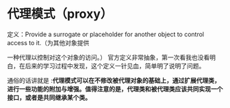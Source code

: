 # 代理模式（proxy）

定义：Provide a surrogate or placeholder for another object to control access to it.（为其他对象提供 

一种代理以控制对这个对象的访问。） 官方定义非常抽象，第一次看我也没看明白，在后来的学习过程中发现，这个定义一针见血，简单明了说明了问题。

  通俗的话讲就是 :**代理模式可以在不修改被代理对象的基础上，通过扩展代理类，进行一些功能的附加与增强。值得注意的是，代理类和被代理类应该共同实现一个接口，或者是共同继承某个类。**